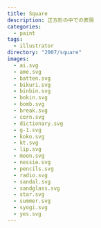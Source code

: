```yaml
---
title: Square
description: 正方形の中での表現
categories:
  - paint
tags:
  - illustrator
directory: "2007/square"
images:
  - ai.svg
  - ame.svg
  - batten.svg
  - bikuri.svg
  - binbin.svg
  - bokin.svg
  - bomb.svg
  - break.svg
  - corn.svg
  - dictionary.svg
  - g-1.svg
  - koko.svg
  - kt.svg
  - lip.svg
  - moon.svg
  - nessie.svg
  - pencils.svg
  - radio.svg
  - sandal.svg
  - sandglass.svg
  - star.svg
  - summer.svg
  - syogi.svg
  - yes.svg
---
```


